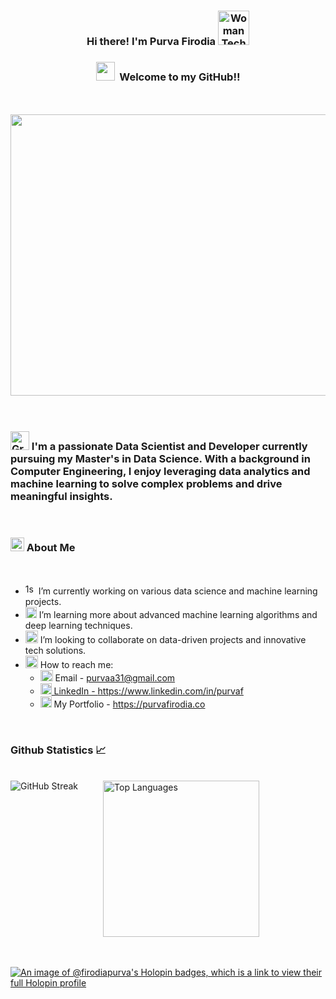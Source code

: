 <h3 align="center"> Hi there! I'm Purva Firodia <img src="https://raw.githubusercontent.com/Tarikul-Islam-Anik/Animated-Fluent-Emojis/master/Emojis/People%20with%20professions/Woman%20Technologist%20Light%20Skin%20Tone.png" alt="Woman Technologist Light Skin Tone" width="50" height="55" /></h3>
<h3 align="center"><img src="https://github.com/Anmol-Baranwal/Cool-GIFs-For-GitHub/assets/74038190/7bb1e704-6026-48f9-8435-2f4d40101348" width="30">&nbsp; Welcome to my GitHub!!  </h3>
<br> <br>
<div align="center">
<img  align = "center" src="https://github.com/firodiaPurva/MediaAssets/blob/b8cd928c8093caef30082719b8dd014356bb0cd4/Now%2C%20Github%20allows%20diagrams%20and%20flowcharts%20in%20markdown%20files.jpg" width="1000" height="450" /> 
</div>
<br> <br>
<h3> <img src="https://raw.githubusercontent.com/Tarikul-Islam-Anik/Animated-Fluent-Emojis/master/Emojis/Objects/Graduation%20Cap.png" alt="Graduation Cap" width="30" />   I'm a passionate Data Scientist and Developer currently pursuing my Master's in Data Science. With a background in Computer Engineering, I enjoy leveraging data analytics and machine learning to solve complex problems and drive meaningful insights. </h3>
<br>
<h3><img src="https://raw.githubusercontent.com/Tarikul-Islam-Anik/Animated-Fluent-Emojis/master/Emojis/Objects/Bar%20Chart.png" alt="Bar Chart" width="22" height="22" /> 
 About Me</h3>
 <br>
<ul>
  <li><img src="https://raw.githubusercontent.com/Tarikul-Islam-Anik/Animated-Fluent-Emojis/master/Emojis/Activities/1st%20Place%20Medal.png" alt="1st Place Medal" width="17" height="17" /> I’m currently working on various data science and machine learning projects.</li>
  <li><img src="https://raw.githubusercontent.com/Tarikul-Islam-Anik/Animated-Fluent-Emojis/master/Emojis/Animals/Seedling.png" alt="Seedling" width="18" height="18" /> I’m learning more about advanced machine learning algorithms and deep learning techniques.</li>
  <li><img src="https://raw.githubusercontent.com/Tarikul-Islam-Anik/Animated-Fluent-Emojis/master/Emojis/People/Men%20with%20Bunny%20Ears.png" alt="Men with Bunny Ears" width="20" height="20" /> I’m looking to collaborate on data-driven projects and innovative tech solutions.</li>
  <li>
    <img src="https://raw.githubusercontent.com/Tarikul-Islam-Anik/Animated-Fluent-Emojis/master/Emojis/Objects/Open%20Mailbox%20with%20Raised%20Flag.png" alt="Open Mailbox with Raised Flag" width="20" height="20" /> How to reach me:
    <ul>
      <li><img src="https://raw.githubusercontent.com/Tarikul-Islam-Anik/Animated-Fluent-Emojis/master/Emojis/Objects/E-Mail.png" alt="E-Mail" width="20" height="18" /> Email - <a href="purvaa31@gmail.com">purvaa31@gmail.com </li>
      <li><img src="https://raw.githubusercontent.com/Tarikul-Islam-Anik/Animated-Fluent-Emojis/master/Emojis/Objects/Laptop.png" alt="Laptop" width="18" height="18" />
 LinkedIn - <a href="https://www.linkedin.com/in/purvaf">https://www.linkedin.com/in/purvaf</a></li>
     <li><img src="https://raw.githubusercontent.com/Tarikul-Islam-Anik/Animated-Fluent-Emojis/master/Emojis/Travel%20and%20places/Globe%20with%20Meridians.png" alt="Globe with Meridians" width="18" height="18" />
 My Portfolio - <a href="https://purvafirodia.co/">https://purvafirodia.co</a></li>
    </ul>
  </li>
</ul>
<br>
       
### Github Statistics 📈 
<br>
<div style="display: flex; align-items: flex-start; gap: 40px;">
    <a>
        <img src="https://github-readme-streak-stats.herokuapp.com?user=firodiaPurva&theme=highcontrast&card_width=520&card_height=250" alt="GitHub Streak" />
    </a>
    <a>
        <img src="https://github-readme-stats.vercel.app/api/top-langs/?username=firodiaPurva&layout=compact&theme=highcontrast" style="height: 250px;" alt="Top Languages" />
    </a>
</div>





<br>
<br>

[![An image of @firodiapurva's Holopin badges, which is a link to view their full Holopin profile](https://holopin.me/firodiapurva)](https://holopin.io/@firodiapurva)

<!--
<div style="display: flex; align-items: flex-start; gap: 20px;">
    <a href="https://git.io/streak-stats">
        <img src="https://github-readme-streak-stats.herokuapp.com?user=firodiaPurva&theme=highcontrast&card_width=550&card_height=250" alt="GitHub Streak" />
    </a>
    <a href="https://github.com/anuraghazra/github-readme-stats">
        <img src="https://github-readme-stats.vercel.app/api/top-langs/?username=firodiaPurva&layout=compact&theme=highcontrast" style="height: 250px;" alt="Top Languages" />
    </a>
</div>

-->
